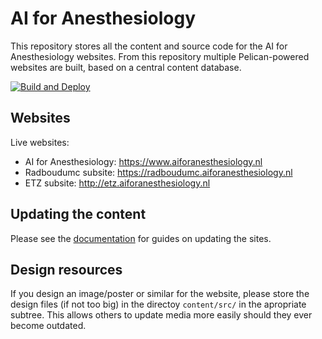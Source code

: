 # AI for Anesthesiology

This repository stores all the content and source code for the AI for Anesthesiology websites. From this repository multiple Pelican-powered websites are built, based on a central content database.

[![Build and Deploy](https://github.com/AIforAnesthesiology/website-content/workflows/Build%20and%20Deploy/badge.svg)](https://github.com/AIforAnesthesiology/website-content/actions)


## Websites

Live websites:

- AI for Anesthesiology: https://www.aiforanesthesiology.nl
- Radboudumc subsite: https://radboudumc.aiforanesthesiology.nl
- ETZ subsite: http://etz.aiforanesthesiology.nl


## Updating the content

Please see the [documentation](https://github.com/AIforAnesthesiology/website-content/tree/master/docs) for guides on updating the sites.

## Design resources

If you design an image/poster or similar for the website, please store the
design files (if not too big) in the directoy `content/src/` in the apropriate
subtree. This allows others to update media more easily should they ever become
outdated.
